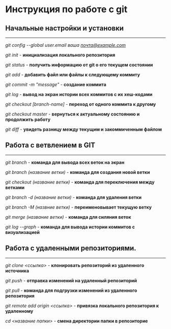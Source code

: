 # Инструкция по работе с git

## Начальные настройки и установки
*********

*git config --global user.email ваша почта@example.com*

*git init* - **инициализация локального репозитория**

*git status* - **получить информацию от git о его текущем состоянии**

*git add* - **добавить файл или файлы к следующему коммиту**

*git commit -m "message"* - **создание коммита**

*git log* - **вывод на экран истории всех коммитов с их хеш-кодами**

*git checkout [branch-name]* - **переход от одного коммита к другому**

*git checkout master* - **вернуться к актуальному состоянию и продолжить работу**

*git diff* - **увидеть разницу между текущим и закоммиченным файлом**


## Работа с ветвлением в GIT
***********

*git branch* - **команда для вывода всех веток на экран**

*git branch (название ветки)* - **команда для создания новой ветки**

*git checkout (название ветки)* - **команда для переключения между ветками**

*git branch -d (название ветки)* - **команда для удаления ветки**

*git branch -M (назвние ветки)* - **переименовывает текущую ветку**

*git merge (название ветки)* - **команда для силяния веток**

*git log --graph* - **команда для вывода истории коммитов с визуализацией**


## Работа с удаленными репозиториями.
**********

*git clone <ссылка>* - **клонировать репозиторий из удаленного источника**

*git push* - **отправка изменений на удаленный репозиторий**

*git pull* - **команда для подгрузки изменений из удаленного репозитория**

*git remote add origin <ссылка>* - **привязка локального репозитория к удаленному**

*cd <название папки>* - **смена директории папки в репозиторие**
